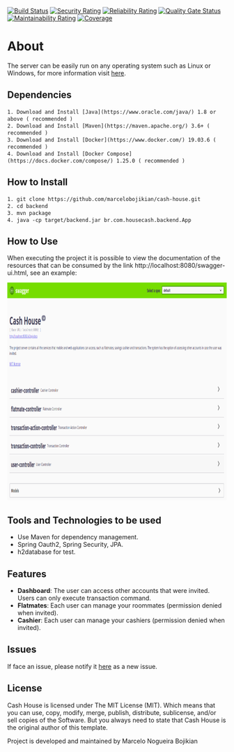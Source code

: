[![Build Status](https://travis-ci.org/marcelobojikian/Cash-House-Backend-Java.svg?branch=master)](https://travis-ci.org/marcelobojikian/Cash-House-Backend-Java)
[![Security Rating](https://sonarcloud.io/api/project_badges/measure?project=marcelobojikian_Cash-House-Backend-Java&metric=security_rating)](https://sonarcloud.io/dashboard?id=marcelobojikian_Cash-House-Backend-Java)
[![Reliability Rating](https://sonarcloud.io/api/project_badges/measure?project=marcelobojikian_Cash-House-Backend-Java&metric=reliability_rating)](https://sonarcloud.io/dashboard?id=marcelobojikian_Cash-House-Backend-Java)
[![Quality Gate Status](https://sonarcloud.io/api/project_badges/measure?project=marcelobojikian_Cash-House-Backend-Java&metric=alert_status)](https://sonarcloud.io/dashboard?id=marcelobojikian_Cash-House-Backend-Java)
[![Maintainability Rating](https://sonarcloud.io/api/project_badges/measure?project=marcelobojikian_Cash-House-Backend-Java&metric=sqale_rating)](https://sonarcloud.io/dashboard?id=marcelobojikian_Cash-House-Backend-Java)
[![Coverage](https://sonarcloud.io/api/project_badges/measure?project=marcelobojikian_Cash-House-Backend-Java&metric=coverage)](https://sonarcloud.io/dashboard?id=marcelobojikian_Cash-House-Backend-Java)

# About
The server can be easily run on any operating system such as Linux or Windows, for more information visit [here](https://github.com/marcelobojikian/cash-house/tree/master/backend).

## Dependencies
    1. Download and Install [Java](https://www.oracle.com/java/) 1.8 or above ( recommended )
    2. Download and Install [Maven](https://maven.apache.org/) 3.6+ ( recommended )
    3. Download and Install [Docker](https://www.docker.com/) 19.03.6 ( recommended )
    4. Download and Install [Docker Compose](https://docs.docker.com/compose/) 1.25.0 ( recommended )
    
## How to Install
    1. git clone https://github.com/marcelobojikian/cash-house.git
    2. cd backend
    3. mvn package
    4. java -cp target/backend.jar br.com.housecash.backend.App

## How to Use
When executing the project it is possible to view the documentation of the resources that can be consumed by the link http://localhost:8080/swagger-ui.html, see an example:

<p align="center">
 <img src="images/Swagger2.png" width="600" height="500">
</p>

## Tools and Technologies to be used
* Use Maven for dependency management.
* Spring Oauth2, Spring Security, JPA. 
* h2database for test.

## Features

* **Dashboard**: The user can access other accounts that were invited. Users can only execute transaction command. 
* **Flatmates**: Each user can manage your roommates (permission denied when invited).
* **Cashier**: Each user can manage your cashiers (permission denied when invited).

## Issues

If face an issue, please notify it [here](https://github.com/marcelobojikian/cash-house/issues) as a new issue.

## License

Cash House is licensed under The MIT License (MIT). Which means that you can use, copy, modify, merge, publish, distribute, sublicense, and/or sell copies of the Software. But you always need to state that Cash House is the original author of this template.

Project is developed and maintained by Marcelo Nogueira Bojikian

